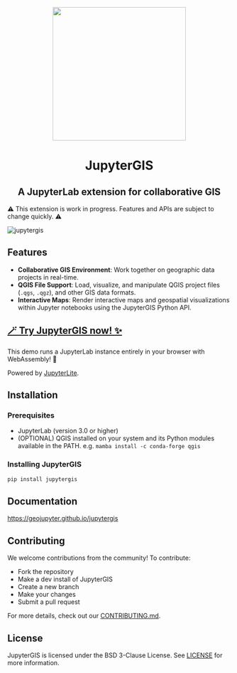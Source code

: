 <p align="center"><img width="300" src="https://raw.githubusercontent.com/geojupyter/jupytergis/main/packages/base/style/icons/logo.svg"></p>
<h1 align="center">JupyterGIS</h1>
<h2 align="center">A JupyterLab extension for collaborative GIS</h1>

⚠️ This extension is work in progress. Features and APIs are subject to change quickly. ⚠️

![jupytergis](./jupytergis.png)

## Features

- **Collaborative GIS Environment**: Work together on geographic data projects in real-time.
- **QGIS File Support**: Load, visualize, and manipulate QGIS project files (`.qgs`, `.qgz`), and other GIS data formats.
- **Interactive Maps**: Render interactive maps and geospatial visualizations within Jupyter notebooks using the JupyterGIS Python API.

## [🪄 Try JupyterGIS now! ✨](https://geojupyter.github.io/jupytergis/lite/lab/index.html?path=france_hiking.jGIS)

This demo runs a JupyterLab instance entirely in your browser with WebAssembly! 🤯

Powered by [JupyterLite](https://jupyterlite.readthedocs.io/en/stable/?badge=latest).

## Installation

### Prerequisites

- JupyterLab (version 3.0 or higher)
- (OPTIONAL) QGIS installed on your system and its Python modules available in the PATH. e.g. `mamba install -c conda-forge qgis`

### Installing JupyterGIS

```bash
pip install jupytergis
```

## Documentation

https://geojupyter.github.io/jupytergis

## Contributing

We welcome contributions from the community! To contribute:

- Fork the repository
- Make a dev install of JupyterGIS
- Create a new branch
- Make your changes
- Submit a pull request

For more details, check out our [CONTRIBUTING.md](./CONTRIBUTING.md).

## License

JupyterGIS is licensed under the BSD 3-Clause License. See [LICENSE](./LICENSE) for more information.
